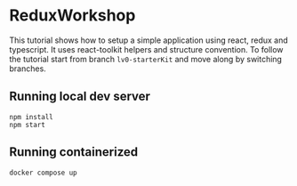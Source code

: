 # ReduxWorkshop

This tutorial shows how to setup a simple application using react, redux and typescript. It uses react-toolkit helpers and structure convention.
To follow the tutorial start from branch `lv0-starterKit` and move along by switching branches. 

## Running local dev server

```
npm install
npm start
```

## Running containerized

```
docker compose up
```